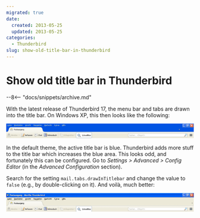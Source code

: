 ```yaml
---
migrated: true
date:
  created: 2013-05-25
  updated: 2013-05-25
categories:
  - Thunderbird
slug: show-old-title-bar-in-thunderbird
---
```

# Show old title bar in Thunderbird

--8<-- "docs/snippets/archive.md"

With the latest release of Thunderbird 17, the menu bar and tabs are drawn into the title bar.
On Windows XP, this then looks like the following:

![New title bar in Thunderbird](./show-old-title-bar-in-thunderbird/thunderbird_17_titlebar.jpg)

In the default theme, the active title bar is blue.
Thunderbird adds more stuff to the title bar which increases the blue area.
This looks odd, and fortunately this can be configured.
Go to _Settings > Advanced > Config Editor_ (in the _Advanced Configuration_ section).

Search for the setting `mail.tabs.drawInTitlebar` and change the value to `false` (e.g., by double-clicking on it).
And voilà, much better:

![Restored title bar in Thunderbird](./show-old-title-bar-in-thunderbird/thunderbird_17_titlebar_after.jpg)
